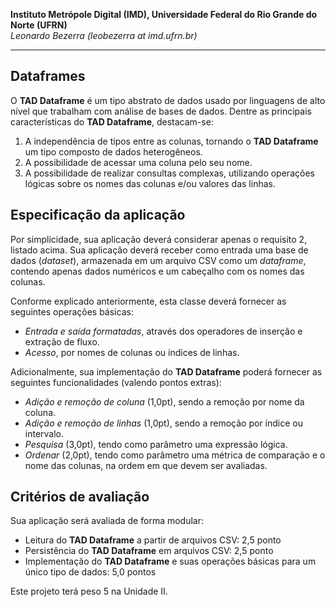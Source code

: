 **Instituto Metrópole Digital (IMD), Universidade Federal do Rio Grande do Norte (UFRN)**  
*Leonardo Bezerra (leobezerra at imd.ufrn.br)*

---

## Dataframes

O **TAD Dataframe** é um tipo abstrato de dados usado por linguagens de alto nível que trabalham com análise de bases de dados. Dentre as principais características do **TAD Dataframe**, destacam-se:

1. A independência de tipos entre as colunas, tornando o **TAD Dataframe** um tipo composto de dados heterogêneos.
1. A possibilidade de acessar uma coluna pelo seu nome.
1. A possibilidade de realizar consultas complexas, utilizando operações lógicas sobre os nomes das colunas e/ou valores das linhas.

## Especificação da aplicação

Por simplicidade, sua aplicação deverá considerar apenas o requisito 2, listado acima. Sua aplicação deverá receber como entrada uma base de dados (*dataset*), armazenada em um arquivo CSV como um *dataframe*, contendo apenas dados numéricos e um cabeçalho com os nomes das colunas. 

Conforme explicado anteriormente, esta classe deverá fornecer as seguintes operações básicas:
* *Entrada e saída formatadas*, através dos operadores de inserção e extração de fluxo. 
* *Acesso*, por nomes de colunas ou índices de linhas. 

Adicionalmente, sua implementação do **TAD Dataframe** poderá fornecer as seguintes funcionalidades (valendo pontos extras): 
* *Adição e remoção de coluna* (1,0pt), sendo a remoção por nome da coluna.
* *Adição e remoção de linhas* (1,0pt), sendo a remoção por índice ou intervalo.
* *Pesquisa* (3,0pt), tendo como parâmetro uma expressão lógica.
* *Ordenar* (2,0pt), tendo como parâmetro uma métrica de comparação e o nome das colunas, na ordem em que devem ser avaliadas.

## Critérios de avaliação

Sua aplicação será avaliada de forma modular:

* Leitura do **TAD Dataframe** a partir de arquivos CSV: 2,5 ponto
* Persistência do **TAD Dataframe** em arquivos CSV: 2,5 ponto
* Implementação do **TAD Dataframe** e suas operações básicas para um único tipo de dados: 5,0 pontos

Este projeto terá peso 5 na Unidade II.
